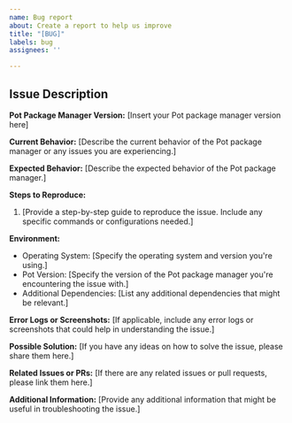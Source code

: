 ```yaml
---
name: Bug report
about: Create a report to help us improve
title: "[BUG]"
labels: bug
assignees: ''

---
```


## Issue Description

**Pot Package Manager Version:** [Insert your Pot package manager version here]

**Current Behavior:**
[Describe the current behavior of the Pot package manager or any issues you are experiencing.]

**Expected Behavior:**
[Describe the expected behavior of the Pot package manager.]

**Steps to Reproduce:**
1. [Provide a step-by-step guide to reproduce the issue. Include any specific commands or configurations needed.]

**Environment:**
- Operating System: [Specify the operating system and version you're using.]
- Pot Version: [Specify the version of the Pot package manager you're encountering the issue with.]
- Additional Dependencies: [List any additional dependencies that might be relevant.]

**Error Logs or Screenshots:**
[If applicable, include any error logs or screenshots that could help in understanding the issue.]

**Possible Solution:**
[If you have any ideas on how to solve the issue, please share them here.]

**Related Issues or PRs:**
[If there are any related issues or pull requests, please link them here.]

**Additional Information:**
[Provide any additional information that might be useful in troubleshooting the issue.]
